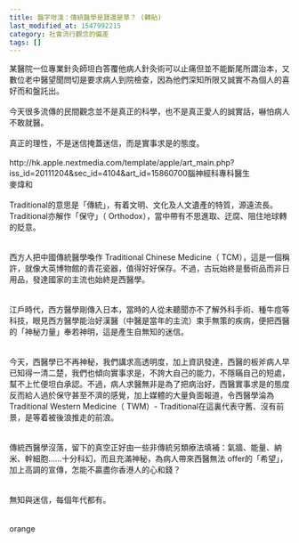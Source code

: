 ```yaml
---
title: 醫字咁淺：傳統醫學是寶還是草？ (轉貼)
last_modified_at: 1547992215
category: 社會流行觀念的偏差
tags: []
---
```


<p>某醫院一位專業針灸師坦白答覆他病人針灸術可以止痛但並不能斷尾所謂治本，又數位老中醫望聞問切是要求病人到院檢查，因為他們深知所限又誠實不為個人的喜好而和盤託出。<br/><br/>今天很多流傳的民間觀念並不是真正的科學，也不是真正愛人的誠實話，嚇怕病人不敢就醫。<br/><br/>真正的理性，不是迷信掩蓋迷信，而是實事求是的態度。<br/><br/>http://hk.apple.nextmedia.com/template/apple/art_main.php?iss_id=20111204&amp;sec_id=4104&amp;art_id=15860700<!--more-->腦神經科專科醫生<br/>麥煒和<br/><br/>Traditional的意思是「傳統」，有着文明、文化及人文遺產的特質，源遠流長。 Traditional亦解作「保守」（ Orthodox），當中帶有不思進取、迂腐、阻住地球轉的貶意。<br/><br/><br/>西方人把中國傳統醫學喚作 Traditional Chinese Medicine（ TCM），這是一個稱許，就像大英博物館的青花瓷器，值得好好保存。不過，古玩始終是藝術品而非日用品，發達國家的主流也始終是西醫學。<br/><br/><br/>江戶時代，西方醫學剛傳入日本，當時的人從未聽聞亦不了解外科手術、種牛痘等科技，眼見西方醫學能治好漢醫（中醫是當年的主流）束手無策的疾病，便把西醫的「神秘力量」奉若神明，這是產生自無知的迷信。<br/><br/><br/>今天，西醫學已不再神秘，我們講求高透明度，加上資訊發達，西醫的板斧病人早已知得一清二楚，我們也傾向實事求是，不誇大自己的能力，不隱瞞自己的短處，幫不上忙便坦白承認。不過，病人求醫無非是為了把病治好，西醫實事求是的態度反而給人過於保守甚至不濟的感覺，加上媒體的大量負面報道，令西醫學淪為 Traditional Western Medicine（ TWM）- Traditional在這裏代表守舊、沒有前景，是等着被後浪推走的前浪。<br/><br/><br/>傳統西醫學沒落，留下的真空正好由一些非傳統另類療法填補：氣牆、能量、納米、幹細胞……十分科幻，而且充滿神秘，為病人帶來西醫無法 offer的「希望」，加上高調的宣傳，怎能不贏盡你香港人的心和錢？<br/><br/><br/>無知與迷信，每個年代都有。<br/><br/><br/>orange
</p>